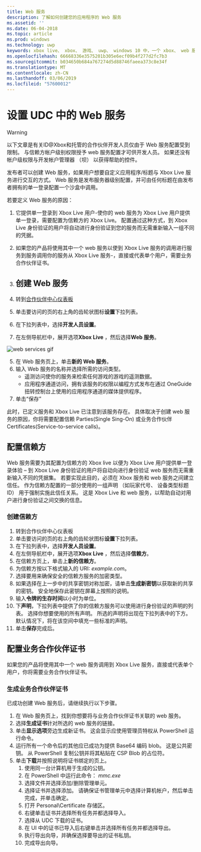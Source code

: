 ```yaml
---
title: Web 服务
description: 了解如何创建您的应用程序的 Web 服务
ms.assetid: ''
ms.date: 06-04-2018
ms.topic: article
ms.prod: windows
ms.technology: uwp
keywords: xbox live、 xbox、 游戏、 uwp、 windows 10 中，一个 xbox、 web 服务
ms.openlocfilehash: 66668336e3575201b305e6ecf09b4f277d2fc7b3
ms.sourcegitcommit: b034650b684a767274d5d88746faeea373c8e34f
ms.translationtype: MT
ms.contentlocale: zh-CN
ms.lasthandoff: 03/06/2019
ms.locfileid: "57600012"
---
```

# <a name="set-up-web-services-in-udc"></a>设置 UDC 中的 Web 服务

> [!WARNING]
> 以下文章是有关ID@Xbox和托管的合作伙伴开发人员仅由于 Web 服务配置受到限制。 与信赖方帐户级别权限授予 web 服务配置才可供开发人员。 如果还没有帐户级权限与开发帐户管理器 （坝） 以获得帮助的控件。

发布者可以创建 Web 服务，如果用户想要自定义应用程序/标题与 Xbox Live 服务进行交互的方式。 Web 服务是发布服务器级别配置，并可由任何标题在由发布者拥有的单一登录配置一个沙盒中调用。

若要定义 Web 服务的原因：

1. 它提供单一登录到 Xbox Live 用户-使你的 web 服务为 Xbox Live 用户提供单一登录，需要配置为信赖方的 Xbox Live。 配置通过这种方式，到 Xbox Live 身份验证的用户将自动进行身份验证到您的服务而无需重新输入一组不同的凭据。
2. 如果您的产品将使用其中一个 web 服务以使到 Xbox Live 服务的调用进行服务到服务调用你的服务从 Xbox Live 服务-，直接或代表单个用户，需要业务合作伙伴证书。

1. ## <a name="create-a-web-service"></a>创建 Web 服务

1. 转到[合作伙伴中心仪表板](https://partner.microsoft.com/dashboard/windows/overview)  
2. 单击要访问的页的右上角的齿轮状图标**设置**下拉列表。
3. 在下拉列表中，选择**开发人员设置**。
4. 在左侧导航栏中，展开选项**Xbox Live** ，然后选择**Web 服务**。

![web services gif ](../../images/dev-center/web-services/web-services.gif)

5. 在 Web 服务页上，单击**新的 Web 服务**。
6. 输入 Web 服务的名称并选择所需的访问类型。  
    * 遥测访问使你的服务来检索任何游戏的游戏的遥测数据。
    * 应用程序通道访问，拥有该服务的权限以编程方式发布在通过 OneGuide 扭转控制台上使用的应用程序通道的媒体提供程序。
7. 单击“保存”

此时，已定义服务和 Xbox Live 已注意到该服务存在。 具体取决于创建 web 服务的原因，你将需要配置信赖 Parties(Single Sing-On) 或业务合作伙伴 Certificates(Service-to-service calls)。  

## <a name="configure-relying-party"></a>配置信赖方

Web 服务需要为其配置为信赖方的 Xbox live 以便为 Xbox Live 用户提供单一登录体验 – 到 Xbox Live 身份验证的用户将自动向进行身份验证 web 服务而无需重新输入不同的凭据集。 若要实现此目的，必须在 Xbox 服务和 web 服务之间建立信任。 作为信赖方配置的一部分使用的一组声明 （如玩家代号、 设备类型标题 ID） 用于强制实施此信任关系。 这是 Xbox Live 和 web 服务，以帮助自动对用户进行身份验证之间交换的信息。

### <a name="create-a-relying-party"></a>创建信赖方

1. 转到合作伙伴中心仪表板  
2. 单击要访问的页的右上角的齿轮状图标**设置**下拉列表。
3. 在下拉列表中，选择**开发人员设置**。
4. 在左侧导航栏中，展开选项**Xbox Live** ，然后选择**信赖方**。
5. 在信赖方页上，单击上**新的信赖方**。
6. 为信赖方按以下格式输入的 URI: *example.com*。
7. 选择要用来确保安全的信赖方服务的加密类型。
8. 如果选择在上一步中的共享密钥对称加密，请单击**生成新密钥**以获取新的共享的密钥。 安全地保存此密钥在屏幕上按照的说明。
9. 输入**令牌的生存时间**以小时为单位。
10. 下**声明**，下拉列表中提供了你的信赖方服务可以使用进行身份验证的声明的列表。 选择你想要使用的所有声明。 所选的声明将出现在下拉列表中的下方。 默认情况下，将在该空间中填充一些标准的声明。
11. 单击**保存**完成后。  

## <a name="configure-a-business-partner-certificate"></a>配置业务合作伙伴证书

如果您的产品将使用其中一个 web 服务调用到 Xbox Live 服务，直接或代表单个用户，你将需要业务合作伙伴证书。

### <a name="generate-a-business-partner-certificate"></a>生成业务合作伙伴证书

已成功创建 Web 服务后，请继续执行以下步骤。  

1. 在 Web 服务页上，找到你想要将与业务合作伙伴证书关联的 web 服务。
2. 选择**生成证书**针对所选的 web 服务的链接。
3. 单击**显示选项**旁边生成新证书。 这会显示应使用管理员特权从 PowerShell 运行命令。
4. 运行所有一个命令后的其他应已成功为提供 Base64 编码 blob。 这是公共密钥。 从 PowerShell 复制公钥并将其粘贴在 CSP Blob 的占位符。
5. 单击**下载**并按照说明将证书绑定的页上。
    1. 使用同一台计算机用于生成的公钥。
    2. 在 PowerShell 中运行此命令： *mmc.exe*
    3. 选择文件并选择添加/删除管理单元。
    4. 选择证书并选择添加。 请确保证书管理单元中选择计算机帐户，然后单击完成，并单击确定。
    5. 打开 Personal\Certificate 存储区。
    6. 右键单击证书并选择所有任务并都选择导入。
    7. 选择从 UDC 下载的证书。
    8. 在 UI 中的证书已导入后右键单击并选择所有任务并都选择导出。
    9. 执行导出向导，并确保选择要导出的证书私钥。
    10. 完成导出向导。